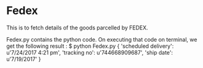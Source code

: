 # Fedex
This is to fetch details of the goods parcelled by FEDEX.

Fedex.py contains the python code. On executing that code on terminal, we get the following result : 
$ python Fedex.py 
{
'scheduled delivery': u'7/24/2017 4:21 pm', 
'tracking no': u'744668909687', 
'ship date': u'7/19/2017'
}

